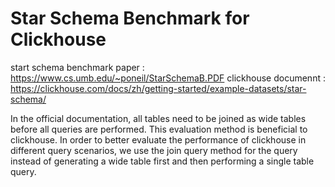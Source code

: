 # Star Schema Benchmark for Clickhouse

start schema benchmark paper : https://www.cs.umb.edu/~poneil/StarSchemaB.PDF 
clickhouse documennt : https://clickhouse.com/docs/zh/getting-started/example-datasets/star-schema/

In the official documentation, all tables need to be joined as wide tables before all queries are performed. This evaluation method is beneficial to clickhouse. In order to better evaluate the performance of clickhouse in different query scenarios, we use the join query method for the query instead of generating a wide table first and then performing a single table query.
